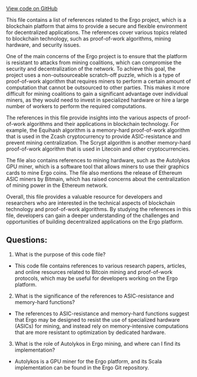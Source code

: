 [View code on GitHub](https://github.com/ergoplatform/ergo/papers/yellow/pow/references.bib)

This file contains a list of references related to the Ergo project, which is a blockchain platform that aims to provide a secure and flexible environment for decentralized applications. The references cover various topics related to blockchain technology, such as proof-of-work algorithms, mining hardware, and security issues.

One of the main concerns of the Ergo project is to ensure that the platform is resistant to attacks from mining coalitions, which can compromise the security and decentralization of the network. To achieve this goal, the project uses a non-outsourceable scratch-off puzzle, which is a type of proof-of-work algorithm that requires miners to perform a certain amount of computation that cannot be outsourced to other parties. This makes it more difficult for mining coalitions to gain a significant advantage over individual miners, as they would need to invest in specialized hardware or hire a large number of workers to perform the required computations.

The references in this file provide insights into the various aspects of proof-of-work algorithms and their applications in blockchain technology. For example, the Equihash algorithm is a memory-hard proof-of-work algorithm that is used in the Zcash cryptocurrency to provide ASIC-resistance and prevent mining centralization. The Scrypt algorithm is another memory-hard proof-of-work algorithm that is used in Litecoin and other cryptocurrencies.

The file also contains references to mining hardware, such as the Autolykos GPU miner, which is a software tool that allows miners to use their graphics cards to mine Ergo coins. The file also mentions the release of Ethereum ASIC miners by Bitmain, which has raised concerns about the centralization of mining power in the Ethereum network.

Overall, this file provides a valuable resource for developers and researchers who are interested in the technical aspects of blockchain technology and proof-of-work algorithms. By studying the references in this file, developers can gain a deeper understanding of the challenges and opportunities of building decentralized applications on the Ergo platform.
## Questions: 
 1. What is the purpose of this code file?
- This code file contains references to various research papers, articles, and online resources related to Bitcoin mining and proof-of-work protocols, which may be useful for developers working on the Ergo platform.

2. What is the significance of the references to ASIC-resistance and memory-hard functions?
- The references to ASIC-resistance and memory-hard functions suggest that Ergo may be designed to resist the use of specialized hardware (ASICs) for mining, and instead rely on memory-intensive computations that are more resistant to optimization by dedicated hardware.

3. What is the role of Autolykos in Ergo mining, and where can I find its implementation?
- Autolykos is a GPU miner for the Ergo platform, and its Scala implementation can be found in the Ergo Git repository.